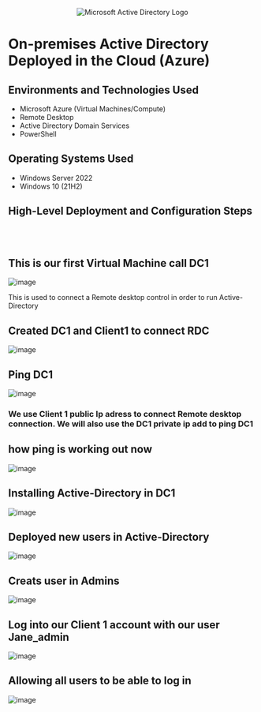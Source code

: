 
<p align="center">
<img src="https://i.imgur.com/pU5A58S.png" alt="Microsoft Active Directory Logo"/>
</p>

<h1>On-premises Active Directory Deployed in the Cloud (Azure)</h1>

<h2>Environments and Technologies Used</h2>

- Microsoft Azure (Virtual Machines/Compute)
- Remote Desktop
- Active Directory Domain Services
- PowerShell

<h2>Operating Systems Used </h2>

- Windows Server 2022
- Windows 10 (21H2)

<h2>High-Level Deployment and Configuration Steps</h2>
<br><br/>
<h2>This is our first Virtual Machine call DC1</h2>

![image](https://github.com/ambrosegriffiths/Configuring-Active-Directory-within-Azure-VMs/assets/167513668/5d62cc1f-53dd-4030-a120-a07f713729f0)

<p>This is used to connect a Remote desktop control in order to run Active-Directory</p>

<h2>Created DC1 and Client1 to connect RDC</h2>

![image](https://github.com/ambrosegriffiths/Configuring-Active-Directory-within-Azure-VMs/assets/167513668/95c26d51-d80f-4916-9ec6-46e9c8a323bb)

<h2>Ping DC1 </h2>

![image](https://github.com/ambrosegriffiths/Configuring-Active-Directory-within-Azure-VMs/assets/167513668/d8436677-f1d7-4900-8b38-3db3c4b6b467)


<h3>We use Client 1 public Ip adress to connect Remote desktop connection. We will also use the DC1 private ip add to ping DC1 </h3>

<h2>how ping is working out now</h2>

![image](https://github.com/ambrosegriffiths/Configuring-Active-Directory-within-Azure-VMs/assets/167513668/f2120751-c6ac-45b7-be14-764f92e0aa80)

<h2>Installing Active-Directory in DC1</h2>

![image](https://github.com/ambrosegriffiths/Configuring-Active-Directory-within-Azure-VMs/assets/167513668/e67367b0-910a-43ef-8f2c-73b222806c79)

<h2>Deployed new users in Active-Directory</h2>

![image](https://github.com/ambrosegriffiths/Configuring-Active-Directory-within-Azure-VMs/assets/167513668/071d4baa-a819-4d73-bd9b-ffbb6886df1f)

<h2>Creats user in Admins</h2>

![image](https://github.com/ambrosegriffiths/Configuring-Active-Directory-within-Azure-VMs/assets/167513668/b03804ea-47f0-471a-a2fc-323be71a6713)

<h2>Log into our Client 1 account with our user Jane_admin</h2>

![image](https://github.com/ambrosegriffiths/Configuring-Active-Directory-within-Azure-VMs/assets/167513668/1a500697-408c-4b1c-bd49-197685a594db)

<h2>Allowing all users to be able to log in</h2>

![image](https://github.com/ambrosegriffiths/Configuring-Active-Directory-within-Azure-VMs/assets/167513668/acc86a0e-876f-4526-888e-7744d64e5e9e)



